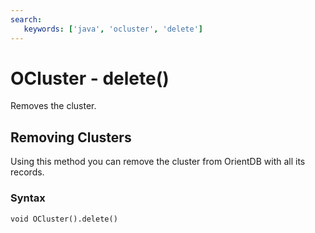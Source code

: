 ```yaml
---
search:
   keywords: ['java', 'ocluster', 'delete']
---
```


# OCluster - delete()

Removes the cluster.

## Removing Clusters

Using this method you can remove the cluster from OrientDB with all its records.

### Syntax

```
void OCluster().delete()
```


